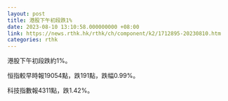 ```yaml
---
layout: post
title: 港股下午初段跌1%
date: 2023-08-10 13:10:58.000000000 +08:00
link: https://news.rthk.hk/rthk/ch/component/k2/1712895-20230810.htm
categories: rthk
---
```


港股下午初段跌約1%。

恒指較早時報19054點，跌191點，跌幅0.99%。

科技指數報4311點，跌1.42%。
